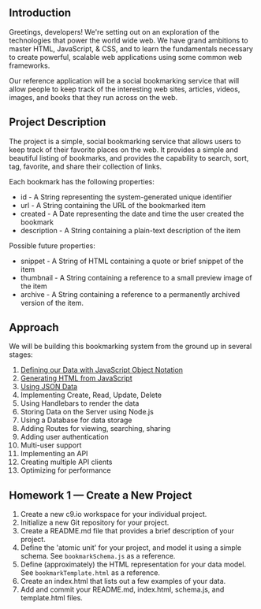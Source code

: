 Introduction
------------

Greetings, developers! We're setting out on an exploration of the technologies that power the world wide web. We have grand ambitions to master HTML, JavaScript, & CSS, and to learn the fundamentals necessary to create powerful, scalable web applications using some common web frameworks.

Our reference application will be a social bookmarking service that will allow people to keep track of the interesting web sites, articles, videos, images, and books that they run across on the web.

<!--TODO: Provide overview and screenshots of the completed application once it's completed -->

Project Description
-------------------
The project is a simple, social bookmarking service that allows users to keep track of their favorite places on the web. It provides a simple and beautiful listing of bookmarks, and provides the capability to search, sort, tag, favorite, and share their collection of links.

Each bookmark has the following properties:

- id - A String representing the system-generated unique identifier
- url - A String containing the URL of the bookmarked item
- created - A Date representing the date and time the user created the bookmark
- description - A String containing a plain-text description of the item

Possible future properties:

- snippet - A String of HTML containing a quote or brief snippet of the item
- thumbnail - A String containing a reference to a small preview image of the item
- archive - A String containing a reference to a permanently archived version of the item.

Approach
--------
We will be building this bookmarking system from the ground up in several stages:

1. [Defining our Data with JavaScript Object Notation]
2. [Generating HTML from JavaScript]
3. [Using JSON Data]
4. Implementing Create, Read, Update, Delete
5. Using Handlebars to render the data
6. Storing Data on the Server using Node.js
6. Using a Database for data storage
7. Adding Routes for viewing, searching, sharing
8. Adding user authentication
9. Multi-user support
10. Implementing an API
11. Creating multiple API clients
12. Optimizing for performance

Homework 1 — Create a New Project
---------------------------------
1. Create a new c9.io workspace for your individual project.
2. Initialize a new Git repository for your project.
3. Create a README.md file that provides a brief description of your project.
4. Define the 'atomic unit' for your project, and model it using a simple schema. See `bookmarkSchema.js` as a reference.
5. Define (approximately) the HTML representation for your data model. See `bookmarkTemplate.html` as a reference.
6. Create an index.html that lists out a few examples of your data.
7. Add and commit your README.md, index.html, schema.js, and template.html files.


[Defining our Data with JavaScript Object Notation]: https://github.com/unioncollege-webtech/bookmarks/blob/master/1.%20Defining%20our%20Data%20with%20JavaScript%20Object%20Notation.md
[Generating HTML from JavaScript]: https://github.com/unioncollege-webtech/bookmarks/blob/master/2.%20Generating%20HTML.md
[Using JSON Data]: https://github.com/unioncollege-webtech/bookmarks/blob/master/3.%20Using%20JSON%20Data